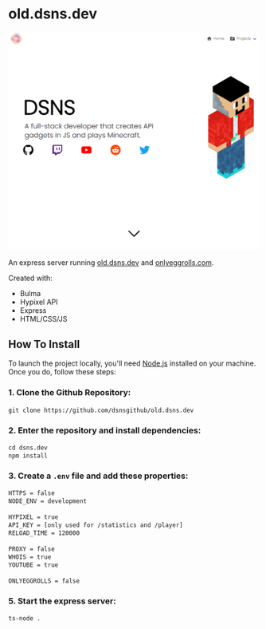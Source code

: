 # old.dsns.dev

![screenshot](https://github.com/dsnsgithub/old.dsns.dev/blob/main/portfolio.png?raw=true)

An express server running [old.dsns.dev](https://old.dsns.dev) and [onlyeggrolls.com](https://onlyeggrolls.com).

Created with:

-   Bulma
-   Hypixel API
-   Express
-   HTML/CSS/JS

## How To Install

To launch the project locally, you'll need [Node.js](https://nodejs.org/en/) installed on your machine. Once you do, follow these steps:

### 1. Clone the Github Repository:

    git clone https://github.com/dsnsgithub/old.dsns.dev

### 2. Enter the repository and install dependencies:

    cd dsns.dev
    npm install

### 3. Create a `.env` file and add these properties:

    HTTPS = false
    NODE_ENV = development

    HYPIXEL = true
    API_KEY = [only used for /statistics and /player]
    RELOAD_TIME = 120000

    PROXY = false
    WHOIS = true
    YOUTUBE = true

    ONLYEGGROLLS = false

### 5. Start the express server:

    ts-node .
